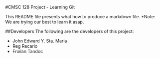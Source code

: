 #CMSC 128 Project - Learning Git

This README file presents what how to produce a markdown file.
*Note: We are trying our best to learn it asap.

##Developers
The following are the developers of this project:
* John Edward Y. Sta. Maria
* Reg Recario
* Froilan Tandoc

